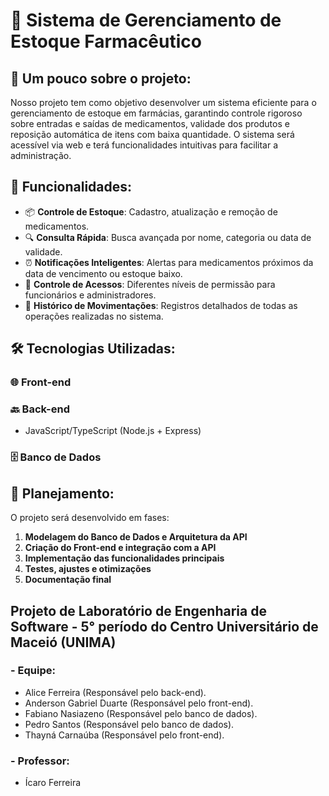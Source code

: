 # 💊 Sistema de Gerenciamento de Estoque Farmacêutico

## 📌 Um pouco sobre o projeto:
Nosso projeto tem como objetivo desenvolver um sistema eficiente para o gerenciamento de estoque em farmácias, garantindo controle rigoroso sobre entradas e saídas de medicamentos, validade dos produtos e reposição automática de itens com baixa quantidade. O sistema será acessível via web e terá funcionalidades intuitivas para facilitar a administração.

## 🚀 Funcionalidades:
- 📦 **Controle de Estoque**: Cadastro, atualização e remoção de medicamentos.
- 🔍 **Consulta Rápida**: Busca avançada por nome, categoria ou data de validade.
- ⏰ **Notificações Inteligentes**: Alertas para medicamentos próximos da data de vencimento ou estoque baixo.
- 🔐 **Controle de Acessos**: Diferentes níveis de permissão para funcionários e administradores.
- 📑 **Histórico de Movimentações**: Registros detalhados de todas as operações realizadas no sistema.

## 🛠 Tecnologias Utilizadas:

### 🌐 Front-end


### 🔙 Back-end
- JavaScript/TypeScript (Node.js + Express)

### 🗄 Banco de Dados


## 📅 Planejamento:
O projeto será desenvolvido em fases:
1. **Modelagem do Banco de Dados e Arquitetura da API**
2. **Criação do Front-end e integração com a API**
3. **Implementação das funcionalidades principais**
4. **Testes, ajustes e otimizações**
5. **Documentação final**

## Projeto de Laboratório de Engenharia de Software - 5° período do Centro Universitário de Maceió (UNIMA)
### - Equipe:
- Alice Ferreira (Responsável pelo back-end).
- Anderson Gabriel Duarte (Responsável pelo front-end).
- Fabiano Nasiazeno (Responsável pelo banco de dados).
- Pedro Santos (Responsável pelo banco de dados).
- Thayná Carnaúba (Responsável pelo front-end).
### - Professor:
- Ícaro Ferreira
